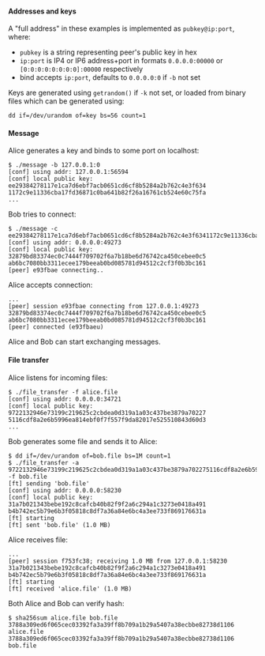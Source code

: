 #### Addresses and keys
A "full address" in these examples is implemented as `pubkey@ip:port`,  where:
* `pubkey` is a string representing peer's public key in hex
* `ip:port` is IP4 or IP6 address+port in formats `0.0.0.0:00000` or `[0:0:0:0:0:0:0:0]:00000` respectively
* bind accepts `ip:port`, defaults to `0.0.0.0:0` if `-b` not set

Keys are generated using `getrandom()` if `-k` not set, or loaded from binary files which can be generated using:
```shell
dd if=/dev/urandom of=key bs=56 count=1
```

#### Message
Alice generates a key and binds to some port on localhost:
```shell
$ ./message -b 127.0.0.1:0
[conf] using addr: 127.0.0.1:56594
[conf] local public key:
ee29384278117e1ca7d6ebf7acb0651cd6cf8b5284a2b762c4e3f634
1172c9e11336cba17fd36871c0ba641b82f26a16761cb524e60c75fa
...
```

Bob tries to connect:
```shell
$ ./message -c ee29384278117e1ca7d6ebf7acb0651cd6cf8b5284a2b762c4e3f6341172c9e11336cba17fd36871c0ba641b82f26a16761cb524e60c75fa@127.0.0.1:56594
[conf] using addr: 0.0.0.0:49273
[conf] local public key:
32879bd83374ec0c7444f709702f6a7b18be6d76742ca450cebee0c5
ab6bc7080bb3311ecee179beeab0bd085781d94512c2cf3f0b3bc161
[peer] e93fbae connecting..
```

Alice accepts connection:
```shell
...
[peer] session e93fbae connecting from 127.0.0.1:49273
32879bd83374ec0c7444f709702f6a7b18be6d76742ca450cebee0c5
ab6bc7080bb3311ecee179beeab0bd085781d94512c2cf3f0b3bc161
[peer] connected (e93fbaeu)
```

Alice and Bob can start exchanging messages.

#### File transfer
Alice listens for incoming files:
```shell
$ ./file_transfer -f alice.file
[conf] using addr: 0.0.0.0:34721
[conf] local public key:
9722132946e73199c219625c2cbdea0d319a1a03c437be3879a70227
5116cdf8a2e6b5996ea814ebf0f7f557f9da82017e525510843d60d3
...
```

Bob generates some file and sends it to Alice:
```shell
$ dd if=/dev/urandom of=bob.file bs=1M count=1
$ ./file_transfer -a 9722132946e73199c219625c2cbdea0d319a1a03c437be3879a702275116cdf8a2e6b5996ea814ebf0f7f557f9da82017e525510843d60d3@127.0.0.1:34721 -f bob.file
[ft] sending 'bob.file'
[conf] using addr: 0.0.0.0:58230
[conf] local public key:
31a7b021343bebe192c8cafcb40b82f9f2a6c294a1c3273e0418a491
b4b742ec5b79e6b3f05818c8df7a36a84e6bc4a3ee733f869176631a
[ft] starting
[ft] sent 'bob.file' (1.0 MB)
```

Alice receives file:
```shell
...
[peer] session f753fc38; receiving 1.0 MB from 127.0.0.1:58230
31a7b021343bebe192c8cafcb40b82f9f2a6c294a1c3273e0418a491
b4b742ec5b79e6b3f05818c8df7a36a84e6bc4a3ee733f869176631a
[ft] starting
[ft] received 'alice.file' (1.0 MB)
```

Both Alice and Bob can verify hash:
```shell
$ sha256sum alice.file bob.file
3788a309ed6f065cec03392fa3a39ff8b709a1b29a5407a38ecbbe82738d1106  alice.file
3788a309ed6f065cec03392fa3a39ff8b709a1b29a5407a38ecbbe82738d1106  bob.file
```
